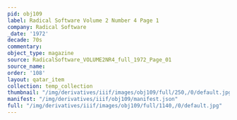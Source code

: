 ```yaml
---
pid: obj109
label: Radical Software Volume 2 Number 4 Page 1
company: Radical Software
_date: '1972'
decade: 70s
commentary: 
object_type: magazine
source: RadicalSoftware_VOLUME2NR4_full_1972_Page_01
source_name: 
order: '108'
layout: qatar_item
collection: temp_collection
thumbnail: "/img/derivatives/iiif/images/obj109/full/250,/0/default.jpg"
manifest: "/img/derivatives/iiif/obj109/manifest.json"
full: "/img/derivatives/iiif/images/obj109/full/1140,/0/default.jpg"
---
```

